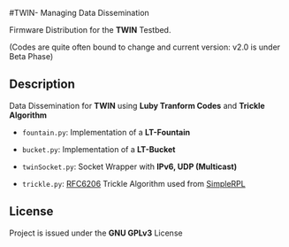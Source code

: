#TWIN- Managing Data Dissemination

Firmware Distribution for the __TWIN__ Testbed.

(Codes are quite often bound to change and current version: v2.0 is under Beta Phase)

## Description

Data Dissemination for __TWIN__ using __Luby Tranform Codes__ and __Trickle Algorithm__

* `fountain.py`: Implementation of a __LT-Fountain__

* `bucket.py`: Implementation of a __LT-Bucket__

* `twinSocket.py`: Socket Wrapper with __IPv6, UDP (Multicast)__

* `trickle.py`: [RFC6206](https://tools.ietf.org/html/rfc6206) Trickle Algorithm used from [SimpleRPL](https://github.com/tcheneau/simpleRPL)

## License

Project is issued under the __GNU GPLv3__ License